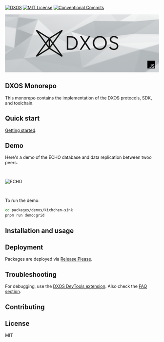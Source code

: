 [![DXOS](https://img.shields.io/circleci/build/gh/dxos/dxos/main?style=flat&token=dfa4d4d2d6b8a794bcb5f5772096beb2006cdfa8)](https://circleci.com/gh/dxos/dxos)
[![MIT License](https://img.shields.io/npm/l/@dxos/client?style=flat)](https://github.com/dxos/dxos/blob/main/LICENSE)
[![Conventional Commits](https://img.shields.io/badge/Conventional%20Commits-1.0.0-yellow.svg?style=flat)](https://conventionalcommits.org)

![js-dxos](./docs/assets/images/github-repo-banner.png)

## DXOS Monorepo

This monorepo contains the implementation of the DXOS protocols, SDK, and toolchain.


## Quick start

[Getting started](./docs/getting-started.md).


## Demo

Here's a demo of the ECHO database and data replication between twoo peers.

<br/>

![ECHO](https://user-images.githubusercontent.com/3523355/158708286-f9a8c5f1-83ed-4bac-ab9e-65ddb6861fe3.gif)

<br/>

To run the demo:

```bash
cd packages/demos/kichchen-sink
pnpm run demo:grid
```


## Installation and usage


## Deployment

Packages are deployed via [Release Please](https://github.com/dxos/dxos/blob/main/docs/internal/getting-started.md#release-process).


## Troubleshooting

For debugging, use the [DXOS DevTools extension](./packages/sdk/devtools-extension/README.md).
Also check the [FAQ section](./docs/internal/getting-started.md#FAQ).


## Contributing


## License

MIT
